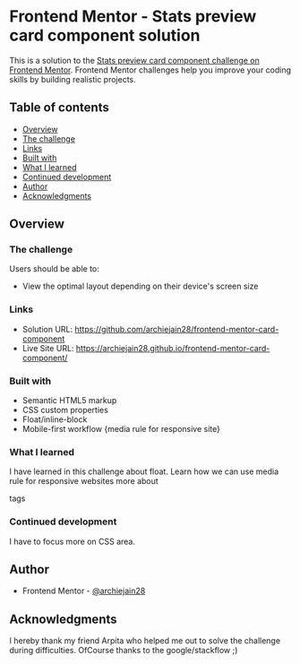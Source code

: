 # Frontend Mentor - Stats preview card component solution

This is a solution to the [Stats preview card component challenge on Frontend Mentor](https://www.frontendmentor.io/challenges/stats-preview-card-component-8JqbgoU62). Frontend Mentor challenges help you improve your coding skills by building realistic projects. 

## Table of contents

  - [Overview](#overview)
  - [The challenge](#the-challenge)
  - [Links](#links)
  - [Built with](#built-with)
  - [What I learned](#what-i-learned)
  - [Continued development](#continued-development)
  - [Author](#author)
  - [Acknowledgments](#acknowledgments)

## Overview

### The challenge

Users should be able to:

- View the optimal layout depending on their device's screen size

### Links

- Solution URL: https://github.com/archiejain28/frontend-mentor-card-component
- Live Site URL: https://archiejain28.github.io/frontend-mentor-card-component/

### Built with

- Semantic HTML5 markup
- CSS custom properties
- Float/inline-block
- Mobile-first workflow {media rule for responsive site}

### What I learned

I have learned in this challenge about float.
Learn how we can use media rule for responsive websites
more about <div> tags

### Continued development

I have to focus more on CSS area.

## Author

- Frontend Mentor - [@archiejain28](https://www.frontendmentor.io/profile/archiejain28)

## Acknowledgments

I hereby thank my friend Arpita who helped me out to solve the challenge during difficulties. OfCourse thanks to the google/stackflow ;)
